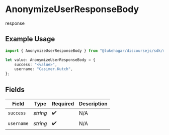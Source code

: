 # AnonymizeUserResponseBody

response

## Example Usage

```typescript
import { AnonymizeUserResponseBody } from "@lukehagar/discoursejs/sdk/models/operations";

let value: AnonymizeUserResponseBody = {
    success: "<value>",
    username: "Casimer.Kutch",
};
```

## Fields

| Field              | Type               | Required           | Description        |
| ------------------ | ------------------ | ------------------ | ------------------ |
| `success`          | *string*           | :heavy_check_mark: | N/A                |
| `username`         | *string*           | :heavy_check_mark: | N/A                |